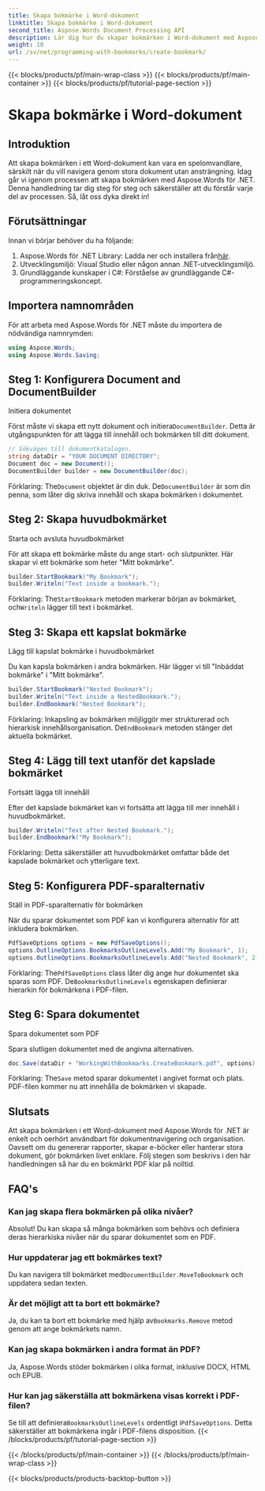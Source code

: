 ```yaml
---
title: Skapa bokmärke i Word-dokument
linktitle: Skapa bokmärke i Word-dokument
second_title: Aspose.Words Document Processing API
description: Lär dig hur du skapar bokmärken i Word-dokument med Aspose.Words för .NET med denna detaljerade, steg-för-steg-guide. Perfekt för dokumentnavigering och organisation.
weight: 10
url: /sv/net/programming-with-bookmarks/create-bookmark/
---
```


{{< blocks/products/pf/main-wrap-class >}}
{{< blocks/products/pf/main-container >}}
{{< blocks/products/pf/tutorial-page-section >}}

# Skapa bokmärke i Word-dokument

## Introduktion

Att skapa bokmärken i ett Word-dokument kan vara en spelomvandlare, särskilt när du vill navigera genom stora dokument utan ansträngning. Idag går vi igenom processen att skapa bokmärken med Aspose.Words för .NET. Denna handledning tar dig steg för steg och säkerställer att du förstår varje del av processen. Så, låt oss dyka direkt in!

## Förutsättningar

Innan vi börjar behöver du ha följande:

1.  Aspose.Words för .NET Library: Ladda ner och installera från[här](https://releases.aspose.com/words/net/).
2. Utvecklingsmiljö: Visual Studio eller någon annan .NET-utvecklingsmiljö.
3. Grundläggande kunskaper i C#: Förståelse av grundläggande C#-programmeringskoncept.

## Importera namnområden

För att arbeta med Aspose.Words för .NET måste du importera de nödvändiga namnrymden:

```csharp
using Aspose.Words;
using Aspose.Words.Saving;
```

## Steg 1: Konfigurera Document and DocumentBuilder

Initiera dokumentet

Först måste vi skapa ett nytt dokument och initiera`DocumentBuilder`. Detta är utgångspunkten för att lägga till innehåll och bokmärken till ditt dokument.

```csharp
// Sökvägen till dokumentkatalogen.
string dataDir = "YOUR DOCUMENT DIRECTORY";
Document doc = new Document();
DocumentBuilder builder = new DocumentBuilder(doc);
```

 Förklaring: The`Document` objektet är din duk. De`DocumentBuilder` är som din penna, som låter dig skriva innehåll och skapa bokmärken i dokumentet.

## Steg 2: Skapa huvudbokmärket

Starta och avsluta huvudbokmärket

För att skapa ett bokmärke måste du ange start- och slutpunkter. Här skapar vi ett bokmärke som heter "Mitt bokmärke".

```csharp
builder.StartBookmark("My Bookmark");
builder.Writeln("Text inside a bookmark.");
```

 Förklaring: The`StartBookmark` metoden markerar början av bokmärket, och`Writeln` lägger till text i bokmärket.

## Steg 3: Skapa ett kapslat bokmärke

Lägg till kapslat bokmärke i huvudbokmärket

Du kan kapsla bokmärken i andra bokmärken. Här lägger vi till "Inbäddat bokmärke" i "Mitt bokmärke".

```csharp
builder.StartBookmark("Nested Bookmark");
builder.Writeln("Text inside a NestedBookmark.");
builder.EndBookmark("Nested Bookmark");
```

 Förklaring: Inkapsling av bokmärken möjliggör mer strukturerad och hierarkisk innehållsorganisation. De`EndBookmark` metoden stänger det aktuella bokmärket.

## Steg 4: Lägg till text utanför det kapslade bokmärket

Fortsätt lägga till innehåll

Efter det kapslade bokmärket kan vi fortsätta att lägga till mer innehåll i huvudbokmärket.

```csharp
builder.Writeln("Text after Nested Bookmark.");
builder.EndBookmark("My Bookmark");
```

Förklaring: Detta säkerställer att huvudbokmärket omfattar både det kapslade bokmärket och ytterligare text.

## Steg 5: Konfigurera PDF-sparalternativ

Ställ in PDF-sparalternativ för bokmärken

När du sparar dokumentet som PDF kan vi konfigurera alternativ för att inkludera bokmärken.

```csharp
PdfSaveOptions options = new PdfSaveOptions();
options.OutlineOptions.BookmarksOutlineLevels.Add("My Bookmark", 1);
options.OutlineOptions.BookmarksOutlineLevels.Add("Nested Bookmark", 2);
```

 Förklaring: The`PdfSaveOptions` class låter dig ange hur dokumentet ska sparas som PDF. De`BookmarksOutlineLevels` egenskapen definierar hierarkin för bokmärkena i PDF-filen.

## Steg 6: Spara dokumentet

Spara dokumentet som PDF

Spara slutligen dokumentet med de angivna alternativen.

```csharp
doc.Save(dataDir + "WorkingWithBookmarks.CreateBookmark.pdf", options);
```

 Förklaring: The`Save` metod sparar dokumentet i angivet format och plats. PDF-filen kommer nu att innehålla de bokmärken vi skapade.

## Slutsats

Att skapa bokmärken i ett Word-dokument med Aspose.Words för .NET är enkelt och oerhört användbart för dokumentnavigering och organisation. Oavsett om du genererar rapporter, skapar e-böcker eller hanterar stora dokument, gör bokmärken livet enklare. Följ stegen som beskrivs i den här handledningen så har du en bokmärkt PDF klar på nolltid.

## FAQ's

### Kan jag skapa flera bokmärken på olika nivåer?

Absolut! Du kan skapa så många bokmärken som behövs och definiera deras hierarkiska nivåer när du sparar dokumentet som en PDF.

### Hur uppdaterar jag ett bokmärkes text?

 Du kan navigera till bokmärket med`DocumentBuilder.MoveToBookmark` och uppdatera sedan texten.

### Är det möjligt att ta bort ett bokmärke?

 Ja, du kan ta bort ett bokmärke med hjälp av`Bookmarks.Remove` metod genom att ange bokmärkets namn.

### Kan jag skapa bokmärken i andra format än PDF?

Ja, Aspose.Words stöder bokmärken i olika format, inklusive DOCX, HTML och EPUB.

### Hur kan jag säkerställa att bokmärkena visas korrekt i PDF-filen?

 Se till att definiera`BookmarksOutlineLevels` ordentligt i`PdfSaveOptions`. Detta säkerställer att bokmärkena ingår i PDF-filens disposition.
{{< /blocks/products/pf/tutorial-page-section >}}

{{< /blocks/products/pf/main-container >}}
{{< /blocks/products/pf/main-wrap-class >}}

{{< blocks/products/products-backtop-button >}}

